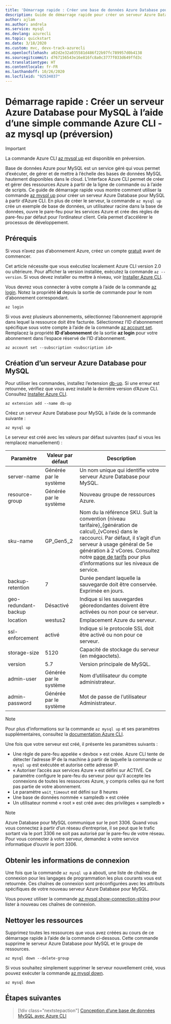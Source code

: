 ```yaml
---
title: 'Démarrage rapide : Créer une base de données Azure Database pour MySQL en utilisant az mysql up'
description: Guide de démarrage rapide pour créer un serveur Azure Database pour MySQL à l’aide de la commande up dans Azure CLI (interface de ligne de commande).
author: ajlam
ms.author: andrela
ms.service: mysql
ms.devlang: azurecli
ms.topic: quickstart
ms.date: 3/18/2020
ms.custom: mvc, devx-track-azurecli
ms.openlocfilehash: a02d2e32a035581d486f22b97fc789957d0b4138
ms.sourcegitcommit: d767156543e16e816fc8a0c3777f033d649ffd3c
ms.translationtype: HT
ms.contentlocale: fr-FR
ms.lasthandoff: 10/26/2020
ms.locfileid: "92534037"
---
```

# <a name="quickstart-create-an-azure-database-for-mysql-using-a-simple-azure-cli-command---az-mysql-up-preview"></a>Démarrage rapide : Créer un serveur Azure Database pour MySQL à l’aide d’une simple commande Azure CLI - az mysql up (préversion)

> [!IMPORTANT]
> La commande Azure CLI [az mysql up](/cli/azure/ext/db-up/mysql#ext-db-up-az-mysql-up) est disponible en préversion.

Base de données Azure pour MySQL est un service géré qui vous permet d’exécuter, de gérer et de mettre à l’échelle des bases de données MySQL hautement disponibles dans le cloud. L’interface Azure CLI permet de créer et gérer des ressources Azure à partir de la ligne de commande ou à l’aide de scripts. Ce guide de démarrage rapide vous montre comment utiliser la commande [az mysql up](/cli/azure/ext/db-up/mysql#ext-db-up-az-mysql-up) pour créer un serveur Azure Database pour MySQL à partir d’Azure CLI. En plus de créer le serveur, la commande `az mysql up` crée un exemple de base de données, un utilisateur racine dans la base de données, ouvre le pare-feu pour les services Azure et crée des règles de pare-feu par défaut pour l’ordinateur client. Cela permet d’accélérer le processus de développement.

## <a name="prerequisites"></a>Prérequis

Si vous n’avez pas d’abonnement Azure, créez un compte [gratuit](https://azure.microsoft.com/free/) avant de commencer.

Cet article nécessite que vous exécutiez localement Azure CLI version 2.0 ou ultérieure. Pour afficher la version installée, exécutez la commande `az --version`. Si vous devez installer ou mettre à niveau, voir [Installer Azure CLI](/cli/azure/install-azure-cli).

Vous devrez vous connecter à votre compte à l’aide de la commande [az login](/cli/azure/authenticate-azure-cli). Notez la propriété **id** depuis la sortie de commande pour le nom d’abonnement correspondant.

```azurecli
az login
```

Si vous avez plusieurs abonnements, sélectionnez l’abonnement approprié dans lequel la ressource doit être facturée. Sélectionnez l’ID d’abonnement spécifique sous votre compte à l’aide de la commande [az account set](/cli/azure/account). Remplacez la propriété **ID d’abonnement** de la sortie **az login** pour votre abonnement dans l’espace réservé de l’ID d’abonnement.

```azurecli
az account set --subscription <subscription id>
```

## <a name="create-an-azure-database-for-mysql-server"></a>Création d’un serveur Azure Database pour MySQL

Pour utiliser les commandes, installez l’extension [db-up](/cli/azure/ext/db-up). Si une erreur est retournée, vérifiez que vous avez installé la dernière version d’Azure CLI. Consultez [Installer Azure CLI](/cli/azure/install-azure-cli).

```azurecli
az extension add --name db-up
```

Créez un serveur Azure Database pour MySQL à l’aide de la commande suivante :

```azurecli
az mysql up
```

Le serveur est créé avec les valeurs par défaut suivantes (sauf si vous les remplacez manuellement) :

**Paramètre** | **Valeur par défaut** | **Description**
---|---|---
server-name | Générée par le système | Un nom unique qui identifie votre serveur Azure Database pour MySQL.
resource-group | Générée par le système | Nouveau groupe de ressources Azure.
sku-name | GP_Gen5_2 | Nom du la référence SKU. Suit la convention {niveau tarifaire}\_{génération de calcul}\_{vCores} dans le raccourci. Par défaut, il s’agit d’un serveur à usage général de 5e génération à 2 vCores. Consultez notre [page de tarifs](https://azure.microsoft.com/pricing/details/mysql/) pour plus d’informations sur les niveaux de service.
backup-retention | 7 | Durée pendant laquelle la sauvegarde doit être conservée. Exprimée en jours.
geo-redundant-backup | Désactivé | Indique si les sauvegardes géoredondantes doivent être activées ou non pour ce serveur.
location | westus2 | Emplacement Azure du serveur.
ssl-enforcement | activé | Indique si le protocole SSL doit être activé ou non pour ce serveur.
storage-size | 5120 | Capacité de stockage du serveur (en mégaoctets).
version | 5.7 | Version principale de MySQL.
admin-user | Générée par le système | Nom d’utilisateur du compte administrateur.
admin-password | Générée par le système | Mot de passe de l’utilisateur Administrateur.

> [!NOTE]
> Pour plus d’informations sur la commande `az mysql up` et ses paramètres supplémentaires, consultez la [documentation Azure CLI](/cli/azure/ext/db-up/mysql#ext-db-up-az-mysql-up).

Une fois que votre serveur est créé, il présente les paramètres suivants :

- Une règle de pare-feu appelée « devbox » est créée. Azure CLI tente de détecter l’adresse IP de la machine à partir de laquelle la commande `az mysql up` est exécutée et autorise cette adresse IP.
- « Autoriser l’accès aux services Azure » est défini sur ACTIVÉ. Ce paramètre configure le pare-feu du serveur pour qu’il accepte les connexions de toutes les ressources Azure, y compris celles qui ne font pas partie de votre abonnement.
- Le paramètre `wait_timeout` est défini sur 8 heures
- Une base de données nommée « sampledb » est créée
- Un utilisateur nommé « root » est créé avec des privilèges « sampledb »

> [!NOTE]
> Azure Database pour MySQL communique sur le port 3306. Quand vous vous connectez à partir d’un réseau d’entreprise, il se peut que le trafic sortant via le port 3306 ne soit pas autorisé par le pare-feu de votre réseau. Pour vous connecter à votre serveur, demandez à votre service informatique d’ouvrir le port 3306.

## <a name="get-the-connection-information"></a>Obtenir les informations de connexion

Une fois que la commande `az mysql up` a abouti, une liste de chaînes de connexion pour les langages de programmation les plus courants vous est retournée. Ces chaînes de connexion sont préconfigurées avec les attributs spécifiques de votre nouveau serveur Azure Database pour MySQL.

Vous pouvez utiliser la commande [az mysql show-connection-string](/cli/azure/ext/db-up/mysql#ext-db-up-az-mysql-show-connection-string) pour lister à nouveau ces chaînes de connexion.

## <a name="clean-up-resources"></a>Nettoyer les ressources

Supprimez toutes les ressources que vous avez créées au cours de ce démarrage rapide à l’aide de la commande ci-dessous. Cette commande supprime le serveur Azure Database pour MySQL et le groupe de ressources.

```azurecli
az mysql down --delete-group
```

Si vous souhaitez simplement supprimer le serveur nouvellement créé, vous pouvez exécuter la commande [az mysql down](/cli/azure/ext/db-up/mysql#ext-db-up-az-mysql-down).

```azurecli
az mysql down
```

## <a name="next-steps"></a>Étapes suivantes

> [!div class="nextstepaction"]
> [Conception d’une base de données MySQL avec Azure CLI](./tutorial-design-database-using-cli.md)
